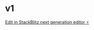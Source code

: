 # v1

[Edit in StackBlitz next generation editor ⚡️](https://stackblitz.com/~/github.com/ArthurPhyto/v1)